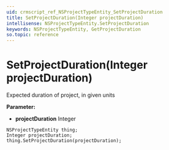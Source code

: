 ```yaml
---
uid: crmscript_ref_NSProjectTypeEntity_SetProjectDuration
title: SetProjectDuration(Integer projectDuration)
intellisense: NSProjectTypeEntity.SetProjectDuration
keywords: NSProjectTypeEntity, GetProjectDuration
so.topic: reference
---
```


# SetProjectDuration(Integer projectDuration)

Expected duration of project, in given units

**Parameter:** 
* **projectDuration** Integer

```crmscript
NSProjectTypeEntity thing;
Integer projectDuration;
thing.SetProjectDuration(projectDuration);
```


